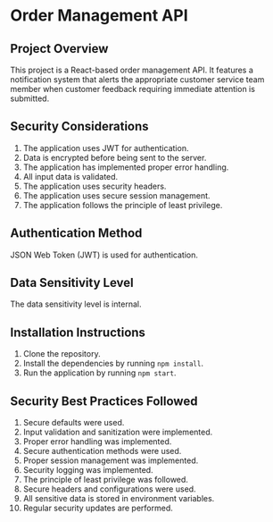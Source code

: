 # Order Management API

## Project Overview
This project is a React-based order management API. It features a notification system that alerts the appropriate customer service team member when customer feedback requiring immediate attention is submitted.

## Security Considerations
1. The application uses JWT for authentication.
2. Data is encrypted before being sent to the server.
3. The application has implemented proper error handling.
4. All input data is validated.
5. The application uses security headers.
6. The application uses secure session management.
7. The application follows the principle of least privilege.

## Authentication Method
JSON Web Token (JWT) is used for authentication.

## Data Sensitivity Level
The data sensitivity level is internal.

## Installation Instructions
1. Clone the repository.
2. Install the dependencies by running `npm install`.
3. Run the application by running `npm start`.

## Security Best Practices Followed
1. Secure defaults were used.
2. Input validation and sanitization were implemented.
3. Proper error handling was implemented.
4. Secure authentication methods were used.
5. Proper session management was implemented.
6. Security logging was implemented.
7. The principle of least privilege was followed.
8. Secure headers and configurations were used.
9. All sensitive data is stored in environment variables.
10. Regular security updates are performed.